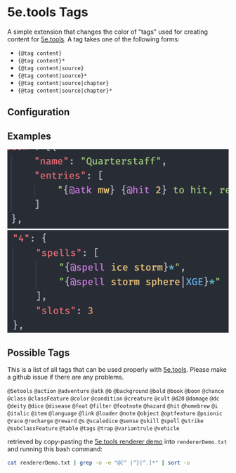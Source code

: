 # 5e.tools Tags

A simple extension that changes the color of "tags" used for creating content for [5e.tools](https://5e.tools). A tag takes one of the following forms:

-   `{@tag content}`
-   `{@tag content}*`
-   `{@tag content|source}`
-   `{@tag content|source}*`
-   `{@tag content|source|chapter}`
-   `{@tag content|source|chapter}*`

## Configuration

## Examples

![Example](./images/example1.png)
![Example2](./images/example2.png)

## Possible Tags

This is a list of all tags that can be used properly with [5e.tools](https://5e.tools). Please make a github issue if there are any problems.

`@5etools`
`@action`
`@adventure`
`@atk`
`@b`
`@background`
`@bold`
`@book`
`@boon`
`@chance`
`@class`
`@classFeature`
`@color`
`@condition`
`@creature`
`@cult`
`@d20`
`@damage`
`@dc`
`@deity`
`@dice`
`@disease`
`@feat`
`@filter`
`@footnote`
`@hazard`
`@hit`
`@homebrew`
`@i`
`@italic`
`@item`
`@language`
`@link`
`@loader`
`@note`
`@object`
`@optfeature`
`@psionic`
`@race`
`@recharge`
`@reward`
`@s`
`@scaledice`
`@sense`
`@skill`
`@spell`
`@strike`
`@subclassFeature`
`@table`
`@tags`
`@trap`
`@variantrule`
`@vehicle`

retrieved by copy-pasting the [5e.tools renderer demo](https://5e.tools/renderdemo.html) into `rendererDemo.txt` and running this bash command:

```bash
cat rendererDemo.txt | grep -o -e "@[^ |^}|^.]*" | sort -u
```
